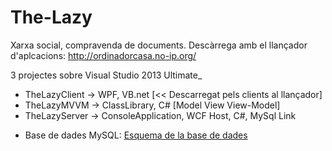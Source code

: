 # The-Lazy
Xarxa social, compravenda de documents. Descàrrega amb el llançador d'aplcacions: http://ordinadorcasa.no-ip.org/

3 projectes sobre Visual Studio 2013 Ultimate_
  - TheLazyClient -> WPF, VB.net [<< Descarregat pels clients al llançador]
  - TheLazyMVVM -> ClassLibrary, C# [Model View View-Model]
  - TheLazyServer -> ConsoleApplication, WCF Host, C#, MySql Link
  * Base de dades MySQL: [Esquema de la base de dades](https://github.com/biels/The-Lazy/wiki/Base-de-dades-MySQL)
